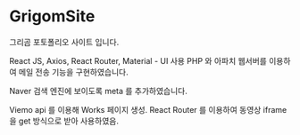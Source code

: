 # GrigomSite

그리곰 포토폴리오 사이트 입니다.

React JS, Axios, React Router, Material - UI 사용
PHP 와 아파치 웹서버를 이용하여 메일 전송 기능을 구현하였습니다.

Naver 검색 엔진에 보이도록 meta 를 추가하였습니다.

Viemo api 를 이용해 Works 페이지 생성.
React Router 를 이용하여 동영상 iframe을 get 방식으로 받아 사용하였음.

